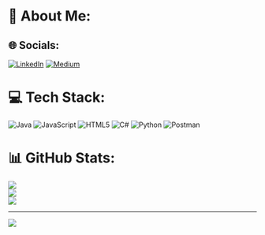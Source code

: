 # 💫 About Me:


## 🌐 Socials:
[![LinkedIn](https://img.shields.io/badge/LinkedIn-%230077B5.svg?logo=linkedin&logoColor=white)](https://linkedin.com/in/yusuf-burak-cakmak) [![Medium](https://img.shields.io/badge/Medium-12100E?logo=medium&logoColor=white)](https://medium.com/@yusufburakcakmak) 

# 💻 Tech Stack:
![Java](https://img.shields.io/badge/java-%23ED8B00.svg?style=for-the-badge&logo=java&logoColor=white) ![JavaScript](https://img.shields.io/badge/javascript-%23323330.svg?style=for-the-badge&logo=javascript&logoColor=%23F7DF1E) ![HTML5](https://img.shields.io/badge/html5-%23E34F26.svg?style=for-the-badge&logo=html5&logoColor=white) ![C#](https://img.shields.io/badge/c%23-%23239120.svg?style=for-the-badge&logo=c-sharp&logoColor=white) ![Python](https://img.shields.io/badge/python-3670A0?style=for-the-badge&logo=python&logoColor=ffdd54) ![Postman](https://img.shields.io/badge/Postman-FF6C37?style=for-the-badge&logo=postman&logoColor=white)
# 📊 GitHub Stats:
![](https://github-readme-stats.vercel.app/api?username=yusuf-burak-cakmak&theme=dark&hide_border=false&include_all_commits=false&count_private=false)<br/>
![](https://github-readme-streak-stats.herokuapp.com/?user=yusuf-burak-cakmak&theme=dark&hide_border=false)<br/>
![](https://github-readme-stats.vercel.app/api/top-langs/?username=yusuf-burak-cakmak&theme=dark&hide_border=false&include_all_commits=false&count_private=false&layout=compact)

---
[![](https://visitcount.itsvg.in/api?id=ysfckmk&icon=0&color=0)](https://visitcount.itsvg.in)

<!-- Proudly created with GPRM ( https://gprm.itsvg.in ) -->
